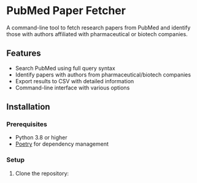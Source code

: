 # PubMed Paper Fetcher

A command-line tool to fetch research papers from PubMed and identify those with authors affiliated with pharmaceutical or biotech companies.

## Features

- Search PubMed using full query syntax
- Identify papers with authors from pharmaceutical/biotech companies
- Export results to CSV with detailed information
- Command-line interface with various options

## Installation

### Prerequisites

- Python 3.8 or higher
- [Poetry](https://python-poetry.org/docs/#installation) for dependency management

### Setup

1. Clone the repository: